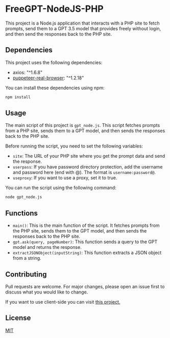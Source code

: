 # FreeGPT-NodeJS-PHP

This project is a Node.js application that interacts with a PHP site to fetch prompts, send them to a GPT 3.5 model that provides freely without login, and then send the responses back to the PHP site.

## Dependencies

This project uses the following dependencies:

- axios: "^1.6.8"
- [puppeteer-real-browser](https://github.com/zfcsoftware/puppeteer-real-browser): "^1.2.18"

You can install these dependencies using npm:

```bash
npm install
```

## Usage

The main script of this project is `gpt_node.js`. This script fetches prompts from a PHP site, sends them to a GPT model, and then sends the responses back to the PHP site.

Before running the script, you need to set the following variables:

- `site`: The URL of your PHP site where you get the prompt data and send the response.
- `userpass`: If you have password directory protection, add the username and password here (end with @). The format is `username:password@`.
- `useproxy`: If you want to use a proxy, set it to true.

You can run the script using the following command:

```bash
node gpt_node.js
```

## Functions

- `main()`: This is the main function of the script. It fetches prompts from the PHP site, sends them to the GPT model, and then sends the responses back to the PHP site.
- `gpt.ask(query, pageNumber)`: This function sends a query to the GPT model and returns the response.
- `extractJSONObject(inputString)`: This function extracts a JSON object from a string.

## Contributing

Pull requests are welcome. For major changes, please open an issue first to discuss what you would like to change.

If you want to use client-side you can visit [this project.](https://github.com/ashishagarwal2023/freegpt.js.org)

## License

[MIT](https://choosealicense.com/licenses/mit/)
